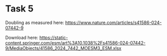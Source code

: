 # Task 5 
Doubling as measured here: https://www.nature.com/articles/s41586-024-07442-9

Download here: https://static-content.springer.com/esm/art%3A10.1038%2Fs41586-024-07442-9/MediaObjects/41586_2024_7442_MOESM3_ESM.xlsx